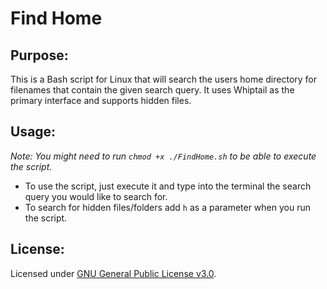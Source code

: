 # Find Home

## Purpose:

This is a Bash script for Linux that will search the users home directory for filenames that contain the given search query. It uses Whiptail as the primary interface and supports hidden files.

## Usage:

*Note: You might need to run `chmod +x ./FindHome.sh` to be able to execute the script.*

- To use the script, just execute it and type into the terminal the search query you would like to search for. 
- To search for hidden files/folders add `h` as a parameter when you run the script.

## License:

Licensed under [GNU General Public License v3.0](https://www.gnu.org/licenses/gpl-3.0.en.html).
